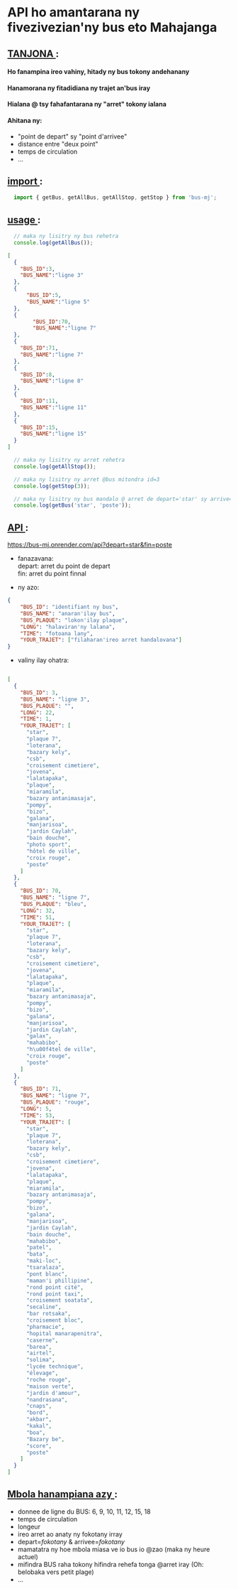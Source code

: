 # API ho amantarana ny fivezivezian'ny bus eto Mahajanga

## <u> TANJONA </u>:

#### Ho fanampina ireo vahiny, hitady ny bus tokony andehanany

#### Hanamorana ny fitadidiana ny trajet an'bus iray

#### Hialana @ tsy fahafantarana ny "arret" tokony ialana

#### Ahitana ny:
- "point de depart" sy "point d'arrivee"
- distance entre "deux point"
- temps de circulation
- ...

## <u> import </u>:

```js
  import { getBus, getAllBus, getAllStop, getStop } from 'bus-mj';
```

## <u> usage </u>:

```js
  // maka ny lisitry ny bus rehetra
  console.log(getAllBus());
```
```json
[
  {
    "BUS_ID":3,
    "BUS_NAME":"ligne 3"
  },
  {
      "BUS_ID":5,
      "BUS_NAME":"ligne 5"
  },
  {
        "BUS_ID":70,
        "BUS_NAME":"ligne 7"
  },
  {
    "BUS_ID":71,
    "BUS_NAME":"ligne 7"
  },
  {
    "BUS_ID":8,
    "BUS_NAME":"ligne 8"
  },
  {
    "BUS_ID":11,
    "BUS_NAME":"ligne 11"
  },
  {
    "BUS_ID":15,
    "BUS_NAME":"ligne 15"
  }
]
```

```js
  // maka ny lisitry ny arret rehetra
  console.log(getAllStop());

  // maka ny lisitry ny arret @bus mitondra id=3
  console.log(getStop(3));

  // maka ny lisitry ny bus mandalo @ arret de depart='star' sy arrive='poste'
  console.log(getBus('star', 'poste'));
```
## <u> API </u>:

https://bus-mj.onrender.com/api?depart=star&fin=poste

- fanazavana: <br>
depart: arret du point de depart <br>
fin: arret du point finnal

- ny azo: <br>
```json
{
    "BUS_ID": "identifiant ny bus",
    "BUS_NAME": "anaran'ilay bus",
    "BUS_PLAQUE": "lokon'ilay plaque",
    "LONG": "halaviran'ny lalana",
    "TIME": "fotoana lany",
    "YOUR_TRAJET": ["filaharan'ireo arret handalovana"]
}
```

- valiny ilay ohatra:
```json

[
  {
    "BUS_ID": 3,
    "BUS_NAME": "ligne 3",
    "BUS_PLAQUE": "",
    "LONG": 22,
    "TIME": 1,
    "YOUR_TRAJET": [
      "star",
      "plaque 7",
      "loterana",
      "bazary kely",
      "csb",
      "croisement cimetiere",
      "jovena",
      "lalatapaka",
      "plaque",
      "miaramila",
      "bazary antanimasaja",
      "pompy",
      "bizo",
      "galana",
      "manjarisoa",
      "jardin Caylah",
      "bain douche",
      "photo sport",
      "hôtel de ville",
      "croix rouge",
      "poste"
    ]
  },
  {
    "BUS_ID": 70,
    "BUS_NAME": "ligne 7",
    "BUS_PLAQUE": "bleu",
    "LONG": 32,
    "TIME": 51,
    "YOUR_TRAJET": [
      "star",
      "plaque 7",
      "loterana",
      "bazary kely",
      "csb",
      "croisement cimetiere",
      "jovena",
      "lalatapaka",
      "plaque",
      "miaramila",
      "bazary antanimasaja",
      "pompy",
      "bizo",
      "galana",
      "manjarisoa",
      "jardin Caylah",
      "galax",
      "mahabibo",
      "h\u00f4tel de ville",
      "croix rouge",
      "poste"
    ]
  },
  {
    "BUS_ID": 71,
    "BUS_NAME": "ligne 7",
    "BUS_PLAQUE": "rouge",
    "LONG": 5,
    "TIME": 53,
    "YOUR_TRAJET": [
      "star",
      "plaque 7",
      "loterana",
      "bazary kely",
      "csb",
      "croisement cimetiere",
      "jovena",
      "lalatapaka",
      "plaque",
      "miaramila",
      "bazary antanimasaja",
      "pompy",
      "bizo",
      "galana",
      "manjarisoa",
      "jardin Caylah",
      "bain douche",
      "mahabibo",
      "patel",
      "bata",
      "maki-loc",
      "tsaralaza",
      "pont blanc",
      "maman'i phillipine",
      "rond point cité",
      "rond point taxi",
      "croisement soatata",
      "secaline",
      "bar rotsaka",
      "croisement bloc",
      "pharmacie",
      "hopital manarapenitra",
      "caserne",
      "barea",
      "airtel",
      "solima",
      "lycée technique",
      "élevage",
      "roche rouge",
      "maison verte",
      "jardin d'amour",
      "nandrasana",
      "cnaps",
      "bord",
      "akbar",
      "kakal",
      "boa",
      "Bazary be",
      "score",
      "poste"
    ]
  }
]

```

## <u> Mbola hanampiana azy </u>:

+ donnee de ligne du BUS: 6, 9, 10, 11, 12, 15, 18
+ temps de circulation
+ longeur
+ ireo arret ao anaty ny fokotany irray
+ depart=_fokotany_ & arrivee=_fokotany_
+ mamatatra ny hoe mbola miasa ve io bus io @zao (maka ny heure actuel)
+ mifindra BUS raha tokony hifindra rehefa tonga @arret iray (Oh: belobaka vers petit plage)
+ ...